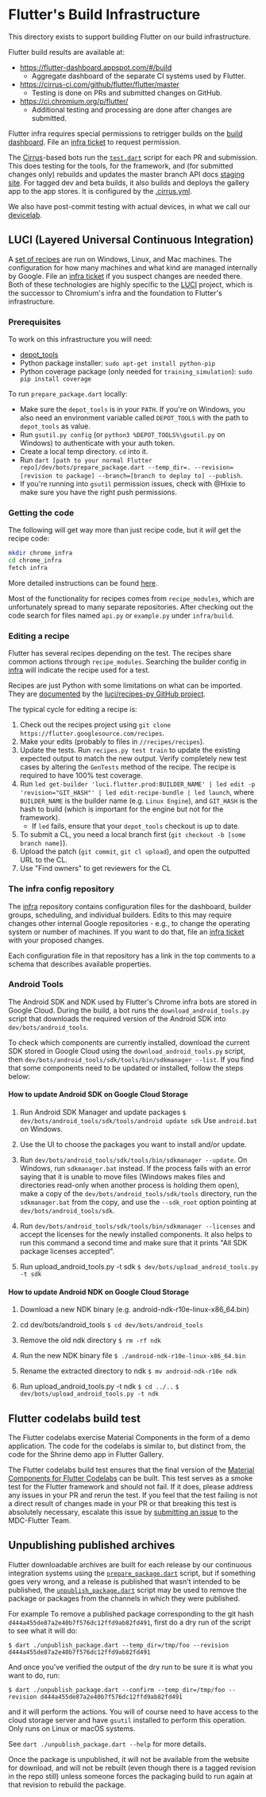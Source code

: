 # Flutter's Build Infrastructure

This directory exists to support building Flutter on our build infrastructure.

Flutter build results are available at:
* https://flutter-dashboard.appspot.com/#/build
  - Aggregate dashboard of the separate CI systems used by Flutter.
* https://cirrus-ci.com/github/flutter/flutter/master
  - Testing is done on PRs and submitted changes on GitHub.
* https://ci.chromium.org/p/flutter/
  - Additional testing and processing are done after changes are submitted.

Flutter infra requires special permissions to retrigger builds on the
[build dashboard](https://flutter-dashboard.appspot.com/#/build). File an
[infra ticket](https://github.com/flutter/flutter/wiki/Infra-Ticket-Queue) to
request permission.

The [Cirrus](https://cirrus-ci.org)-based bots run the [`test.dart`](test.dart)
script for each PR and submission. This does testing for the tools, for the
framework, and (for submitted changes only) rebuilds and updates the master
branch API docs [staging site](https://master-docs.flutter.dev/).
For tagged dev and beta builds, it also builds and deploys the gallery app to
the app stores. It is configured by the [.cirrus.yml](/.cirrus.yml).

We also have post-commit testing with actual devices, in what we call our
[devicelab](../devicelab/README.md).

## LUCI (Layered Universal Continuous Integration)

A [set of recipes](https://flutter.googlesource.com/recipes/)
are run on Windows, Linux, and Mac machines. The configuration for how many
machines and what kind are managed internally by Google. File an
[infra ticket](https://github.com/flutter/flutter/wiki/Infra-Ticket-Queue)
if you suspect changes are needed there. Both of these technologies are highly
specific to the [LUCI](https://github.com/luci) project, which is the successor
to Chromium's infra and the foundation to Flutter's infrastructure.

### Prerequisites

To work on this infrastructure you will need:

- [depot_tools](https://commondatastorage.googleapis.com/chrome-infra-docs/flat/depot_tools/docs/html/depot_tools_tutorial.html#_setting_up)
- Python package installer: `sudo apt-get install python-pip`
- Python coverage package (only needed for `training_simulation`): `sudo pip install coverage`

To run `prepare_package.dart` locally:

- Make sure the `depot_tools` is in your `PATH`. If you're on Windows, you also need
  an environment variable called `DEPOT_TOOLS` with the path to `depot_tools` as value.
- Run `gsutil.py config` (or `python3 %DEPOT_TOOLS%\gsutil.py` on Windows) to
  authenticate with your auth token.
- Create a local temp directory. `cd` into it.
- Run `dart [path to your normal Flutter repo]/dev/bots/prepare_package.dart
  --temp_dir=. --revision=[revision to package] --branch=[branch to deploy to]
  --publish`.
- If you're running into `gsutil` permission issues, check with @Hixie to make sure
  you have the right push permissions.

### Getting the code

The following will get way more than just recipe code, but it _will_ get the
recipe code:

```bash
mkdir chrome_infra
cd chrome_infra
fetch infra
```

More detailed instructions can be found [here](https://chromium.googlesource.com/infra/infra/+/master/doc/source.md).

Most of the functionality for recipes comes from `recipe_modules`, which are
unfortunately spread to many separate repositories.  After checking out the code
search for files named `api.py` or `example.py` under `infra/build`.

### Editing a recipe

Flutter has several recipes depending on the test. The recipes share common
actions through `recipe_modules`. Searching the builder config in [infra](https://flutter.googlesource.com/infra/+/refs/heads/main)
will indicate the recipe used for a test.

Recipes are just Python with some limitations on what can be imported. They are
[documented](https://github.com/luci/recipes-py/blob/master/doc/user_guide.md)
by the [luci/recipes-py GitHub project](https://github.com/luci/recipes-py).

The typical cycle for editing a recipe is:

1. Check out the recipes project using `git clone https://flutter.googlesource.com/recipes`.
2. Make your edits (probably to files in
   `//recipes/recipes`).
3. Update the tests. Run `recipes.py test train` to update
   the existing expected output to match the new output. Verify completely new test
   cases by altering the `GenTests` method of the recipe. The recipe is required
   to have 100% test coverage.
4. Run `led get-builder 'luci.flutter.prod:BUILDER_NAME' | led edit -p 'revision="GIT_HASH"' | led edit-recipe-bundle | led launch`, where `BUILDER_NAME` is the builder name (e.g. `Linux Engine`), and
   `GIT_HASH` is the hash to build (which is important for the engine but not
   for the framework).
   * If `led` fails, ensure that your `depot_tools` checkout is up to date.
5. To submit a CL, you need a local branch first (`git checkout -b [some branch name]`).
6. Upload the patch (`git commit`, `git cl upload`), and open the outputted URL to the CL.
7. Use "Find owners" to get reviewers for the CL


### The infra config repository

The [infra](https://flutter.googlesource.com/infra/+/refs/heads/main) repository contains
configuration files for the dashboard, builder groups, scheduling, and
individual builders. Edits to this may require changes other internal Google
repositories - e.g., to change the operating system or number of machines. If
you want to do that, file an [infra ticket](https://github.com/flutter/flutter/wiki/Infra-Ticket-Queue)
with your proposed changes.

Each configuration file in that repository has a link in the top comments to a
schema that describes available properties.

### Android Tools

The Android SDK and NDK used by Flutter's Chrome infra bots are stored in Google
Cloud. During the build, a bot runs the `download_android_tools.py` script that
downloads the required version of the Android SDK into `dev/bots/android_tools`.

To check which components are currently installed, download the current SDK
stored in Google Cloud using the `download_android_tools.py` script, then
`dev/bots/android_tools/sdk/tools/bin/sdkmanager --list`. If you find that some
components need to be updated or installed, follow the steps below:

#### How to update Android SDK on Google Cloud Storage

1. Run Android SDK Manager and update packages
   `$ dev/bots/android_tools/sdk/tools/android update sdk`
   Use `android.bat` on Windows.

2. Use the UI to choose the packages you want to install and/or update.

3. Run `dev/bots/android_tools/sdk/tools/bin/sdkmanager --update`. On Windows,
   run `sdkmanager.bat` instead. If the process fails with an error saying that
   it is unable to move files (Windows makes files and directories read-only
   when another process is holding them open), make a copy of the
   `dev/bots/android_tools/sdk/tools` directory, run the `sdkmanager.bat` from
   the copy, and use the `--sdk_root` option pointing at
   `dev/bots/android_tools/sdk`.

4. Run `dev/bots/android_tools/sdk/tools/bin/sdkmanager --licenses` and accept
   the licenses for the newly installed components. It also helps to run this
   command a second time and make sure that it prints "All SDK package licenses
   accepted".

5. Run upload_android_tools.py -t sdk
   `$ dev/bots/upload_android_tools.py -t sdk`

#### How to update Android NDK on Google Cloud Storage

1. Download a new NDK binary (e.g. android-ndk-r10e-linux-x86_64.bin)
2. cd dev/bots/android_tools
   `$ cd dev/bots/android_tools`

3. Remove the old ndk directory
   `$ rm -rf ndk`

4. Run the new NDK binary file
   `$ ./android-ndk-r10e-linux-x86_64.bin`

5. Rename the extracted directory to ndk
   `$ mv android-ndk-r10e ndk`

6. Run upload_android_tools.py -t ndk
   `$ cd ../..`
   `$ dev/bots/upload_android_tools.py -t ndk`


## Flutter codelabs build test

The Flutter codelabs exercise Material Components in the form of a
demo application. The code for the codelabs is similar to, but
distinct from, the code for the Shrine demo app in Flutter Gallery.

The Flutter codelabs build test ensures that the final version of the
[Material Components for Flutter
Codelabs](https://github.com/material-components/material-components-flutter-codelabs)
can be built. This test serves as a smoke test for the Flutter
framework and should not fail. If it does, please address any issues
in your PR and rerun the test. If you feel that the test failing is
not a direct result of changes made in your PR or that breaking this
test is absolutely necessary, escalate this issue by [submitting an
issue](https://github.com/material-components/material-components-flutter-codelabs/issues/new?title=%5BURGENT%5D%20Flutter%20Framework%20breaking%20PR)
to the MDC-Flutter Team.

## Unpublishing published archives

Flutter downloadable archives are built for each release by our continuous
integration systems using the [`prepare_package.dart`](prepare_package.dart)
script, but if something goes very wrong, and a release is published that wasn't
intended to be published, the [`unpublish_package.dart`](unpublish_package.dart)
script may be used to remove the package or packages from the channels in which
they were published.

For example To remove a published package corresponding to the git hash
`d444a455de87a2e40b7f576dc12ffd9ab82fd491`, first do a dry run of the script to
see what it will do:

```
$ dart ./unpublish_package.dart --temp_dir=/tmp/foo --revision d444a455de87a2e40b7f576dc12ffd9ab82fd491
```

And once you've verified the output of the dry run to be sure it is what you
want to do, run:

```
$ dart ./unpublish_package.dart --confirm --temp_dir=/tmp/foo --revision d444a455de87a2e40b7f576dc12ffd9ab82fd491
```

and it will perform the actions. You will of course need to have access
to the cloud storage server and have `gsutil` installed to perform this
operation. Only runs on Linux or macOS systems.

See `dart ./unpublish_package.dart --help` for more details.

Once the package is unpublished, it will not be available from the website for
download, and will not be rebuilt (even though there is a tagged revision in the
repo still) unless someone forces the packaging build to run again at that
revision to rebuild the package.
